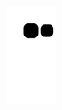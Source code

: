 ![](https://raw.githubusercontent.com/AXuan1226/AXuan1226/main/assets/github-contribution-grid-snake.svg)
